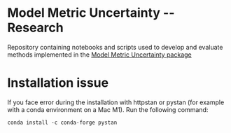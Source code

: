 # Model Metric Uncertainty -- Research

Repository containing notebooks and scripts used to develop and evaluate methods implemented in the [Model Metric Uncertainty package](https://github.com/RUrlus/ModelMetricUncertainty)

# Installation issue

If you face error during the installation with httpstan or pystan (for example with a conda environment on a Mac M1). Run the following command:

```
conda install -c conda-forge pystan
```